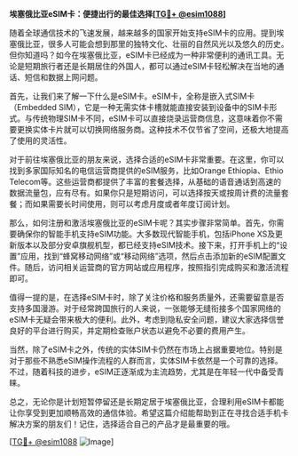 **埃塞俄比亚eSIM卡：便捷出行的最佳选择[[TG💪+ @esim1088](https://t.me/s/esim1088)]**

随着全球通信技术的飞速发展，越来越多的国家开始支持eSIM卡的应用。提到埃塞俄比亚，很多人可能会想到那里的独特文化、壮丽的自然风光以及悠久的历史。但你知道吗？如今在埃塞俄比亚，eSIM卡已经成为一种非常便利的通讯工具。无论是短期旅行者还是长期居住的外国人，都可以通过eSIM卡轻松解决在当地的通话、短信和数据上网问题。

首先，让我们来了解一下什么是eSIM卡。eSIM卡，全称是嵌入式SIM卡（Embedded SIM），它是一种无需实体卡槽就能直接安装到设备中的SIM卡形式。与传统物理SIM卡不同，eSIM卡可以直接烧录运营商信息，这意味着你不需要更换实体卡片就可以切换网络服务商。这种技术不仅节省了空间，还极大地提高了使用的灵活性。

对于前往埃塞俄比亚的朋友来说，选择合适的eSIM卡非常重要。在这里，你可以找到多家国际知名的电信运营商提供的eSIM服务，比如Orange Ethiopia、Ethio Telecom等。这些运营商都提供了丰富的套餐选择，从基础的语音通话到高速的数据流量包，应有尽有。如果你只是短期访问，可以选择按天或按周计费的流量套餐；而如果需要长时间使用，则可以考虑月度或者年度订阅计划。

那么，如何注册和激活埃塞俄比亚的eSIM卡呢？其实步骤非常简单。首先，你需要确保你的智能手机支持eSIM功能。大多数现代智能手机，包括iPhone XS及更新版本以及部分安卓旗舰机型，都已经支持eSIM技术。接下来，打开手机上的“设置”应用，找到“蜂窝移动网络”或“移动网络”选项，然后点击添加新的eSIM配置文件。随后，访问相关运营商的官方网站或应用程序，按照指引完成购买和激活流程即可。

值得一提的是，在选择eSIM卡时，除了关注价格和服务质量外，还需要留意是否支持多国漫游。对于经常跨国旅行的人来说，一张能够无缝衔接多个国家网络的eSIM卡无疑会带来极大的便利。此外，考虑到隐私安全问题，建议大家选择信誉良好的平台进行购买，并定期检查账户状态以避免不必要的费用产生。

当然，除了eSIM卡之外，传统的实体SIM卡仍然在市场上占据重要地位。特别是对于那些不熟悉eSIM操作流程的人群而言，实体SIM卡依然是一个可靠的选择。不过，随着科技的进步，eSIM正逐渐成为主流趋势，尤其是在年轻一代中备受青睐。

总之，无论你是计划短暂停留还是长期定居于埃塞俄比亚，合理利用eSIM卡都能让你享受到更加顺畅高效的通信体验。希望这篇介绍能帮助到正在寻找合适手机卡解决方案的朋友们！记住，选择适合自己的产品才是最重要的哦。

[[TG💪+ @esim1088](https://t.me/s/esim1088) ![Image](https://i.postimg.cc/4NQfJmqS/Snipaste-2025-05-13-00-14-12.png)]